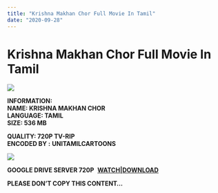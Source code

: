 ```yaml
---
title: "Krishna Makhan Chor Full Movie In Tamil"
date: "2020-09-28"
---
```


# Krishna Makhan Chor Full Movie In Tamil

[![](https://1.bp.blogspot.com/-XCjqUCGMizU/X3GW_RGik_I/AAAAAAAAC88/1BW9qWQx2hMNP-DfhapT4Yz6nndudPrewCLcBGAsYHQ/w400-h225/Krishna{c48f4630022c0d57354920639953d21a0626fbbe35cb91b826b45669a52e752e}2BMakhan{c48f4630022c0d57354920639953d21a0626fbbe35cb91b826b45669a52e752e}2BChor.jpg)](https://1.bp.blogspot.com/-XCjqUCGMizU/X3GW_RGik_I/AAAAAAAAC88/1BW9qWQx2hMNP-DfhapT4Yz6nndudPrewCLcBGAsYHQ/s1170/Krishna{c48f4630022c0d57354920639953d21a0626fbbe35cb91b826b45669a52e752e}2BMakhan{c48f4630022c0d57354920639953d21a0626fbbe35cb91b826b45669a52e752e}2BChor.jpg)

**INFORMATION:  
NAME: KRISHNA MAKHAN CHOR  
LANGUAGE: TAMIL  
SIZE: 536 MB**

**QUALITY: 720P TV-RIP  
ENCODED BY :** **UNITAMILCARTOONS**

[![](https://1.bp.blogspot.com/-jcVQADrETck/X1W56QDnyyI/AAAAAAAACws/o2wsy6N5u6sX0oqnYzGWwYflTABeB_5wQCLcBGAsYHQ/w309-h400/Krishna{c48f4630022c0d57354920639953d21a0626fbbe35cb91b826b45669a52e752e}2Bmakan{c48f4630022c0d57354920639953d21a0626fbbe35cb91b826b45669a52e752e}2Bchor.jpg)](https://1.bp.blogspot.com/-jcVQADrETck/X1W56QDnyyI/AAAAAAAACws/o2wsy6N5u6sX0oqnYzGWwYflTABeB_5wQCLcBGAsYHQ/s1000/Krishna{c48f4630022c0d57354920639953d21a0626fbbe35cb91b826b45669a52e752e}2Bmakan{c48f4630022c0d57354920639953d21a0626fbbe35cb91b826b45669a52e752e}2Bchor.jpg)

**GOOGLE DRIVE SERVER 720P**  **[WATCH|DOWNLOAD](https://gplinks.co/7jSEOUr7)**

**PLEASE DON’T COPY THIS CONTENT…**
